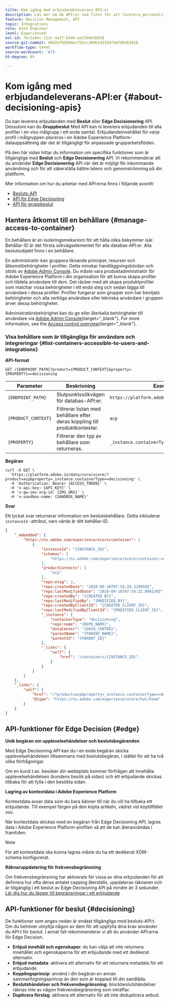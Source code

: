 ```yaml
---
title: Kom igång med erbjudandeleverans-API:er
description: Läs mer om de API:er som finns för att leverera personaliserade erbjudanden.
feature: Decision Management, API
topic: Integrations
role: Data Engineer
level: Experienced
exl-id: 7bc1a4ec-113c-4af7-b549-ee17b843b818
source-git-commit: d9d2e763b04ec725cc389b1d535df4df06103018
workflow-type: tm+mt
source-wordcount: '673'
ht-degree: 0%

---
```


# Kom igång med erbjudandeleverans-API:er {#about-decisioning-apis}

Du kan leverera erbjudanden med **Beslut** eller **Edge Decisionering** API. Dessutom kan du **Gruppbeslut** Med API kan ni leverera erbjudanden till alla profiler i en viss målgrupp i ett enda samtal. Erbjudandeinnehållet för varje profil i målgruppen placeras i en Adobe Experience Platform-datauppsättning där det är tillgängligt för anpassade grupparbetsflöden.

På den här sidan hittar du information om specifika funktioner som är tillgängliga med **Beslut** och **Edge Decisionering** API. Vi rekommenderar att du använder **Edge Decisionering** API när det är möjligt för inkommande användning och för att säkerställa bättre latens och genomströmning på din plattform.

Mer information om hur du arbetar med API:erna finns i följande avsnitt:
* [Besluts-API](decisioning-api.md)
* [API för Edge Decisioning](edge-decisioning-api.md)
* [API för gruppbeslut](batch-decisioning-api.md)

## Hantera åtkomst till en behållare {#manage-access-to-container}

En behållare är en isoleringsmekanism för att hålla olika bekymmer isär. Behållar-ID är det första sökvägselementet för alla databas-API:er. Alla beslutsobjekt finns i en behållare.

En administratör kan gruppera liknande principer, resurser och åtkomstbehörigheter i profiler. Detta minskar handläggningsbördan och stöds av [Adobe Admin Console](https://adminconsole.adobe.com/). Du måste vara produktadministratör för Adobe Experience Platform i din organisation för att kunna skapa profiler och tilldela användare till dem. Det räcker med att skapa produktprofiler som matchar vissa behörigheter i ett enda steg och sedan lägga till användare i dessa profiler. Profiler fungerar som grupper som har beviljats behörigheter och alla verkliga användare eller tekniska användare i gruppen ärver dessa behörigheter.

Administratörsbehörighet kan du ge eller återkalla behörigheter till användare via [Adobe Admin Console](https://adminconsole.adobe.com/){target="_blank"}. For more information, see the [Access control overview](https://experienceleague.adobe.com/docs/experience-platform/access-control/home.html){target="_blank"}.

### Visa behållare som är tillgängliga för användare och integreringar {#list-containers-accessible-to-users-and-integrations}

**API-format**

```http
GET /{ENDPOINT_PATH}?product={PRODUCT_CONTEXT}&property={PROPERTY}==decisioning
```

| Parameter | Beskrivning | Exempel |
| --------- | ----------- | ------- |
| `{ENDPOINT_PATH}` | Slutpunktssökvägen för databas-API:er. | `https://platform.adobe.io/data/core/xcore/` |
| `{PRODUCT_CONTEXT}` | Filtrerar listan med behållare efter deras koppling till produktkontexter. | `acp` |
| `{PROPERTY}` | Filtrerar den typ av behållare som returneras. | `_instance.containerType==decisioning` |

**Begäran**

```shell
curl -X GET \
  'https://platform.adobe.io/data/core/xcore/?product=acp&property=_instance.containerType==decisioning' \
  -H 'Authorization: Bearer {ACCESS_TOKEN}' \
  -H 'x-api-key: {API_KEY}' \
  -H 'x-gw-ims-org-id: {IMS_ORG}' \
  -H 'x-sandbox-name: {SANDBOX_NAME}'
```

**Svar**

Ett lyckat svar returnerar information om beslutsbehållare. Detta inkluderar `instanceId` -attribut, vars värde är ditt behållar-ID.

```json
{
    "_embedded": {
        "https://ns.adobe.com/experience/xcore/container": [
            {
                "instanceId": "{INSTANCE_ID}",
                "schemas": [
                    "https://ns.adobe.com/experience/xcore/container;version=0.5"
                ],
                "productContexts": [
                    "acp"
                ],
                "repo:etag": 2,
                "repo:createdDate": "2020-09-16T07:54:28.319959Z",
                "repo:lastModifiedDate": "2020-09-16T07:54:32.098139Z",
                "repo:createdBy": "{CREATED_BY}",
                "repo:lastModifiedBy": "{MODIFIED_BY}",
                "repo:createdByClientId": "{CREATED_CLIENT_ID}",
                "repo:lastModifiedByClientId": "{MODIFIED_CLIENT_ID}",
                "_instance": {
                    "containerType": "decisioning",
                    "repo:name": "{REPO_NAME}",
                    "dataCenter": "{DATA_CENTER}",
                    "parentName": "{PARENT_NAME}",
                    "parentId": "{PARENT_ID}"
                },
                "_links": {
                    "self": {
                        "href": "/containers/{INSTANCE_ID}"
                    }
                }
            }
        ]
    },
    "_links": {
        "self": {
            "href": "/?product=acp&property=_instance.containerType==decisioning",
            "@type": "https://ns.adobe.com/experience/xcore/hal/home"
        }
    }
}
```

## API-funktioner för Edge Decision {#edge}

**Unik begäran om upplevelsehändelser och beslutsbegäranden**

Med Edge Decisioning API kan du i en enda begäran skicka upplevelsehändelsen tillsammans med beslutsbegäran, i stället för att ha två olika förfrågningar.

Om en kund t.ex. besöker din webbplats kommer förfrågan att innehålla upplevelsehändelsen (kundens besök på sidan) och ett erbjudande skickas tillbaka för att fylla i den besökta sidan.

**Lagring av kontextdata i Adobe Experience Platform**

Kontextdata avser data som du bara känner till när du vill ha tillbaka ett erbjudande. Till exempel färgen på den köpta artikeln, vädret vid köptillfället osv.

När kontextdata skickas med en begäran från Edge Decisioning API, lagras data i Adobe Experience Platform-profilen så att de kan återanvändas i framtiden.

>[!NOTE]
>
>För att kontextdata ska kunna lagras måste du ha ett dedikerat XDM-schema konfigurerat.

**Räknaruppdatering för frekvensbegränsning**

Om frekvensbegränsning har aktiverats för vissa av dina erbjudanden för att definiera hur ofta deras antalet capping återställs, uppdateras räknaren och är tillgänglig i ett beslut av Edge Decisioning API på mindre än 3 sekunder. [Lär dig hur du lägger till begränsningar i ett erbjudande](../../offer-library/add-constraints.md)

## API-funktioner för beslut {#decisioning}

De funktioner som anges nedan är endast tillgängliga med besluts-API:t. Om du behöver utnyttja någon av dem för att uppfylla dina krav använder du API:t för beslut. I annat fall rekommenderar vi att du använder API:erna för Edge Decision.

* **Erbjud innehåll och egenskaper**: du kan välja att inte returnera innehållet och egenskaperna för ett erbjudande med ett dedikerat alternativ.
* **Erbjud metadata**: aktivera ett alternativ för att returnera metadata för ett erbjudande.
* **Kopplingsprincip**: använd i din begäran en annan sammanfogningsprincip än den som är kopplad till din sandlåda.
* **Beslutshändelser och frekvensbegränsning**: blockbeslutshändelser räknas inte av någon frekvensbegränsning som inträffar.
* **Duplicera förslag**: aktivera ett alternativ för att inte deduplicera anbud.
